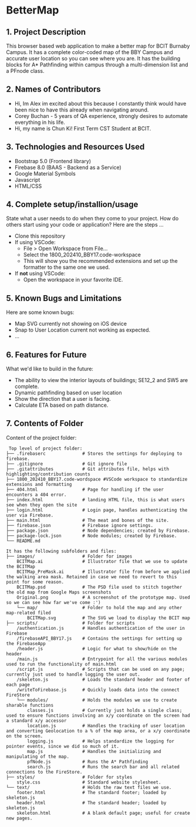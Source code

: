 # BetterMap

## 1. Project Description
This browser based web application to make a better map for BCIT Burnaby Campus. It has a complete color-coded map of the BBY Campus and accurate user location so you can see where you are.
It has the building blocks for A* Pathfinding within campus through a multi-dimension list and a PFnode class.

## 2. Names of Contributors 
* Hi, Im Alex im excited about this because I constantly think would have been nice to have this already when navigating around.
* Corey Buchan - 5 years of QA experience, strongly desires to automate everything in his life.
* Hi, my name is Chun Ki! First Term CST Student at BCIT.
	
## 3. Technologies and Resources Used
* Bootstrap 5.0 (Frontend library)
* Firebase 8.0 (BAAS - Backend as a Service)
* Google Material Symbols
* Javascript
* HTML/CSS

## 4. Complete setup/installion/usage
State what a user needs to do when they come to your project.  How do others start using your code or application?
Here are the steps ...
* Clone this repository
* If using VSCode:
    * File > Open Workspace from File...
    * Select the 1800_202410_BBY17.code-workspace
    * This will show you the recommended extensions and set up the formatter to the same one we used.
* If **not** using VSCode:
    * Open the workspace in your favorite IDE.

## 5. Known Bugs and Limitations
Here are some known bugs:
* Map SVG currently not showing on iOS device
* Snap to User Location current not working as expected.
* ...

## 6. Features for Future
What we'd like to build in the future:
* The ability to view the interior layouts of buildings; SE12_2 and SW5 are complete.
* Dynamic pathfinding based on user location
* Show the direction that a user is facing.
* Calculate ETA based on path distance.
	
## 7. Contents of Folder
Content of the project folder:

```
 Top level of project folder:
├── .firebaserc              # Stores the settings for deploying to firebase.
├── .gitignore               # Git ignore file
├── .gitattributes           # Git attributes file, helps with highlighting/contribution counts
├── 1800_202410_BBY17.code-wordspace #VSCode workspace to standardize extensions and formatting
├── 404.html                 # Page for handling if the user encounters a 404 error.
├── index.html               # landing HTML file, this is what users see when they open the site
├── login.html               # Login page, handles authenticating the user via Firebase.
├── main.html                # The meat and bones of the site.
├── firebase.json            # Firebase ignore settings.
├── package.json             # Node dependencies; created by Firebase.
├── package-lock.json        # Node modules; created by Firebase.
└── README.md

It has the following subfolders and files:
├── images/                  # Folder for images
    BCITMap.ai               # Illustrator file that we use to update the BCITMap
    BCITMap_PreMask.ai       # Illustrator file from before we applied the walking area mask. Retained in case we need to revert to this point for some reason.
    BCITMap.psd              # The PSD file used to stitch together the old map from Google Maps screenshots
    Original.png             # A screenshot of the prototype map. Used so we can see how far we've come :')
    └── map/                 # Folder to hold the map and any other map-related filed
        BCITMap.svg          # The SVG we load to display the BCIT map
├── scripts/                 # Folder for scripts
    /authentication.js       # Handles authentication of the user in Firebase
    /firebaseAPI_BBY17.js    # Contains the settings for setting up the FirebaseApp
    /header.js               # Logic for what to show/hide on the header
    /main.js                 # Entrypoint for all the various modules used to run the functionality of main.html
    /script.js               # Scripts that can be used on any page; currently just used to handle logging the user out.
    /skeleton.js             # Loads the standard header and footer of each page
    /writeToFirebase.js      # Quickly loads data into the connect FireStore
    └── modules/             # Holds the modules we use to create sharable functions
        classes.js           # Currently just holds a single class; used to ensure functions involving an x/y coordinate on the screen had a standard x/y accessor
        location.js          # Handles the tracking of user location and converting Geolocation to a % of the map area, or a x/y coordinate on the screen.
        logging.js           # Helps standardize the logging for pointer events, since we did so much of it.
        map.js               # Handles the initializing and manipulating of the map.
        pfNode.js            # Runs the A* Pathfinding
        search.js            # Runs the search bar and all related connections to the FireStore.
├── styles/                  # Folder for styles
    style.css                # Standard website stylesheet.
└── text/                    # Holds the raw text files we use.
    footer.html              # The standard footer; loaded by skeleton.js
    header.html              # The standard header; loaded by skeleton.js
    skeleton.html            # A blank default page; useful for create new pages.

```


